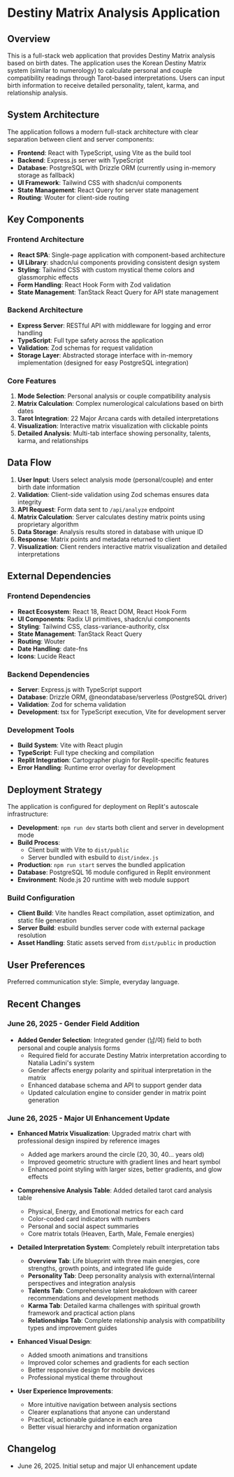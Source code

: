 # Destiny Matrix Analysis Application

## Overview

This is a full-stack web application that provides Destiny Matrix analysis based on birth dates. The application uses the Korean Destiny Matrix system (similar to numerology) to calculate personal and couple compatibility readings through Tarot-based interpretations. Users can input birth information to receive detailed personality, talent, karma, and relationship analysis.

## System Architecture

The application follows a modern full-stack architecture with clear separation between client and server components:

- **Frontend**: React with TypeScript, using Vite as the build tool
- **Backend**: Express.js server with TypeScript
- **Database**: PostgreSQL with Drizzle ORM (currently using in-memory storage as fallback)
- **UI Framework**: Tailwind CSS with shadcn/ui components
- **State Management**: React Query for server state management
- **Routing**: Wouter for client-side routing

## Key Components

### Frontend Architecture
- **React SPA**: Single-page application with component-based architecture
- **UI Library**: shadcn/ui components providing consistent design system
- **Styling**: Tailwind CSS with custom mystical theme colors and glassmorphic effects
- **Form Handling**: React Hook Form with Zod validation
- **State Management**: TanStack React Query for API state management

### Backend Architecture
- **Express Server**: RESTful API with middleware for logging and error handling
- **TypeScript**: Full type safety across the application
- **Validation**: Zod schemas for request validation
- **Storage Layer**: Abstracted storage interface with in-memory implementation (designed for easy PostgreSQL integration)

### Core Features
1. **Mode Selection**: Personal analysis or couple compatibility analysis
2. **Matrix Calculation**: Complex numerological calculations based on birth dates
3. **Tarot Integration**: 22 Major Arcana cards with detailed interpretations
4. **Visualization**: Interactive matrix visualization with clickable points
5. **Detailed Analysis**: Multi-tab interface showing personality, talents, karma, and relationships

## Data Flow

1. **User Input**: Users select analysis mode (personal/couple) and enter birth date information
2. **Validation**: Client-side validation using Zod schemas ensures data integrity
3. **API Request**: Form data sent to `/api/analyze` endpoint
4. **Matrix Calculation**: Server calculates destiny matrix points using proprietary algorithm
5. **Data Storage**: Analysis results stored in database with unique ID
6. **Response**: Matrix points and metadata returned to client
7. **Visualization**: Client renders interactive matrix visualization and detailed interpretations

## External Dependencies

### Frontend Dependencies
- **React Ecosystem**: React 18, React DOM, React Hook Form
- **UI Components**: Radix UI primitives, shadcn/ui components
- **Styling**: Tailwind CSS, class-variance-authority, clsx
- **State Management**: TanStack React Query
- **Routing**: Wouter
- **Date Handling**: date-fns
- **Icons**: Lucide React

### Backend Dependencies
- **Server**: Express.js with TypeScript support
- **Database**: Drizzle ORM, @neondatabase/serverless (PostgreSQL driver)
- **Validation**: Zod for schema validation
- **Development**: tsx for TypeScript execution, Vite for development server

### Development Tools
- **Build System**: Vite with React plugin
- **TypeScript**: Full type checking and compilation
- **Replit Integration**: Cartographer plugin for Replit-specific features
- **Error Handling**: Runtime error overlay for development

## Deployment Strategy

The application is configured for deployment on Replit's autoscale infrastructure:

- **Development**: `npm run dev` starts both client and server in development mode
- **Build Process**: 
  - Client built with Vite to `dist/public`
  - Server bundled with esbuild to `dist/index.js`
- **Production**: `npm run start` serves the bundled application
- **Database**: PostgreSQL 16 module configured in Replit environment
- **Environment**: Node.js 20 runtime with web module support

### Build Configuration
- **Client Build**: Vite handles React compilation, asset optimization, and static file generation
- **Server Build**: esbuild bundles server code with external package resolution
- **Asset Handling**: Static assets served from `dist/public` in production

## User Preferences

Preferred communication style: Simple, everyday language.

## Recent Changes

### June 26, 2025 - Gender Field Addition
- **Added Gender Selection**: Integrated gender (남/여) field to both personal and couple analysis forms
  - Required field for accurate Destiny Matrix interpretation according to Natalia Ladini's system
  - Gender affects energy polarity and spiritual interpretation in the matrix
  - Enhanced database schema and API to support gender data
  - Updated calculation engine to consider gender in matrix point generation

### June 26, 2025 - Major UI Enhancement Update
- **Enhanced Matrix Visualization**: Upgraded matrix chart with professional design inspired by reference images
  - Added age markers around the circle (20, 30, 40... years old)
  - Improved geometric structure with gradient lines and heart symbol
  - Enhanced point styling with larger sizes, better gradients, and glow effects
  
- **Comprehensive Analysis Table**: Added detailed tarot card analysis table
  - Physical, Energy, and Emotional metrics for each card
  - Color-coded card indicators with numbers
  - Personal and social aspect summaries
  - Core matrix totals (Heaven, Earth, Male, Female energies)

- **Detailed Interpretation System**: Completely rebuilt interpretation tabs
  - **Overview Tab**: Life blueprint with three main energies, core strengths, growth points, and integrated life guide
  - **Personality Tab**: Deep personality analysis with external/internal perspectives and integration analysis
  - **Talents Tab**: Comprehensive talent breakdown with career recommendations and development methods
  - **Karma Tab**: Detailed karma challenges with spiritual growth framework and practical action plans
  - **Relationships Tab**: Complete relationship analysis with compatibility types and improvement guides

- **Enhanced Visual Design**: 
  - Added smooth animations and transitions
  - Improved color schemes and gradients for each section
  - Better responsive design for mobile devices
  - Professional mystical theme throughout

- **User Experience Improvements**:
  - More intuitive navigation between analysis sections
  - Clearer explanations that anyone can understand
  - Practical, actionable guidance in each area
  - Better visual hierarchy and information organization

## Changelog

- June 26, 2025. Initial setup and major UI enhancement update